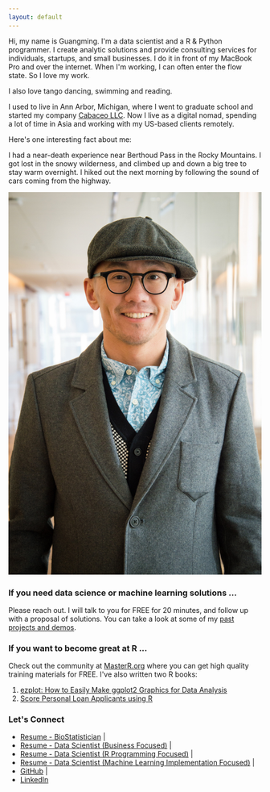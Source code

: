 ```yaml
---
layout: default
---
```


Hi, my name is Guangming. I'm a data scientist and a R & Python programmer. 
I create analytic solutions and provide consulting services for individuals, 
startups, and small businesses. I do it in front of my MacBook Pro and over the 
internet. When I'm working, I can often enter the flow state. So I love my work.

I also love tango dancing, swimming and reading.

I used to live in Ann Arbor, Michigan, where I went to graduate school and 
started my company [Cabaceo LLC](https://cabaceo.com). Now I live as a digital 
nomad, spending a lot of time in Asia and working with my US-based clients 
remotely.

Here's one interesting fact about me:

I had a near-death experience near Berthoud Pass in the Rocky Mountains. I got 
lost in the snowy wilderness, and climbed up and down a big tree to stay warm 
overnight. I hiked out the next morning by following the sound of cars coming 
from the highway.

![](image/gmlang.jpg)

### If you need data science or machine learning solutions ...

Please reach out. I will talk to you for FREE for 20 minutes, and follow up 
with a proposal of solutions. You can take a look at some of my 
[past projects and demos](https://cabaceo.com/consulting/).

### If you want to become great at R ...

Check out the community at [MasterR.org](https://masterr.org) where you can get 
high quality training materials for FREE. I've also written two R books:

1. [ezplot: How to Easily Make ggplot2 Graphics for Data Analysis](https://leanpub.com/ezplot/)
2. [Score Personal Loan Applicants using R](https://leanpub.com/scorepersonalloanapplicantsusingr)

### Let's Connect

* [Resume - BioStatistician](https://drive.google.com/file/d/1QBTgqaNfyt_gdJQbO9Db8C_147Mbvp_Z/view?usp=sharing) |
* [Resume - Data Scientist (Business Focused)](https://drive.google.com/file/d/1gkaveQXs_Hyjj4SJ8I5XW1fN1r3T7jBs/view?usp=sharing) |
* [Resume - Data Scientist (R Programming Focused)]() |
* [Resume - Data Scientist (Machine Learning Implementation Focused)]() |
* [GitHub](http://github.com/gmlang) |
* [LinkedIn](https://www.linkedin.com/in/gmlang)